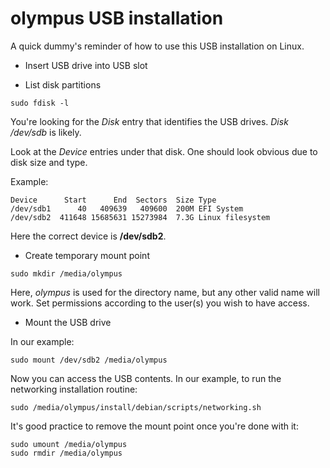 # olympus USB installation

A quick dummy's reminder of how to use this USB installation on Linux.

* Insert USB drive into USB slot

* List disk partitions

```
sudo fdisk -l
```

You're looking for the *Disk* entry that identifies the USB drives.
*Disk /dev/sdb* is likely.

Look at the *Device* entries under that disk. One should look obvious due to
disk size and type.

Example:

```
Device      Start      End  Sectors  Size Type
/dev/sdb1      40   409639   409600  200M EFI System
/dev/sdb2  411648 15685631 15273984  7.3G Linux filesystem
```

Here the correct device is **/dev/sdb2**.

* Create temporary mount point

```
sudo mkdir /media/olympus
```

Here, *olympus* is used for the directory name, but any other valid name will 
work. Set permissions according to the user(s) you wish to have access.

* Mount the USB drive

In our example:

```
sudo mount /dev/sdb2 /media/olympus
```

Now you can access the USB contents. In our example, to run the networking
installation routine:

```
sudo /media/olympus/install/debian/scripts/networking.sh
```

It's good practice to remove the mount point once you're done with it:

```
sudo umount /media/olympus
sudo rmdir /media/olympus
```
